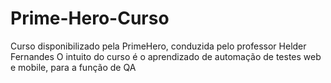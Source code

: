 # Prime-Hero-Curso
 Curso disponibilizado pela PrimeHero, conduzida pelo professor Helder Fernandes
 O intuito do curso é o aprendizado de automação de testes web e mobile, para a função de QA
